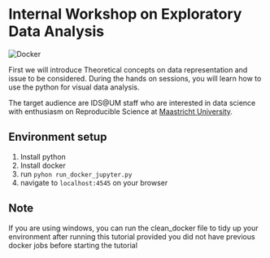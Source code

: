 # Internal Workshop on Exploratory Data Analysis

![Docker](https://img.shields.io/badge/docker%20build-auto-blue.svg)

First we will introduce Theoretical concepts on data representation and issue to be considered. During the hands on sessions, you will learn how to use the python for visual data analysis. 

The target audience are IDS@UM staff who are interested in data science with enthusiasm on Reproducible Science at [Maastricht University](https://www.maastrichtuniversity.nl/).

## Environment setup

1. Install python
2. Install docker
3. run `pyhon run_docker_jupyter.py`
4. navigate to `localhost:4545` on your browser

## Note

If you are using windows, you can run the clean_docker file to tidy up your environment after running this tutorial provided you did not have previous docker jobs before starting the tutorial
